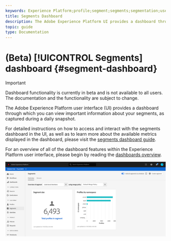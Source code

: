 ```yaml
---
keywords: Experience Platform;profile;segment;segments;segmentation;user interface;UI;customization;segment dashboard;dashboard
title: Segments Dashboard
description: The Adobe Experience Platform UI provides a dashboard through which you can view important metrics related to segments created and maintained by your organization. 
topic: guide
type: Documentation
---
```


# (Beta) [!UICONTROL Segments] dashboard {#segment-dashboard}

>[!IMPORTANT]
>
>Dashboard functionality is currently in beta and is not available to all users. The documentation and the functionality are subject to change.

The Adobe Experience Platform user interface (UI) provides a dashboard through which you can view important information about your segments, as captured during a daily snapshot. 

For detailed instructions on how to access and interact with the segments dashboard in the UI, as well as to learn more about the available metrics displayed in the dashboard, please visit the [segments dashboard guide](../../dashboards/guides/segments.md).  

For an overview of all of the dashboard features within the Experience Platform user interface, please begin by reading the [dashboards overview](../../dashboards/home.md).

![](../images/ui/segment-dashboard/dashboard-overview.png)